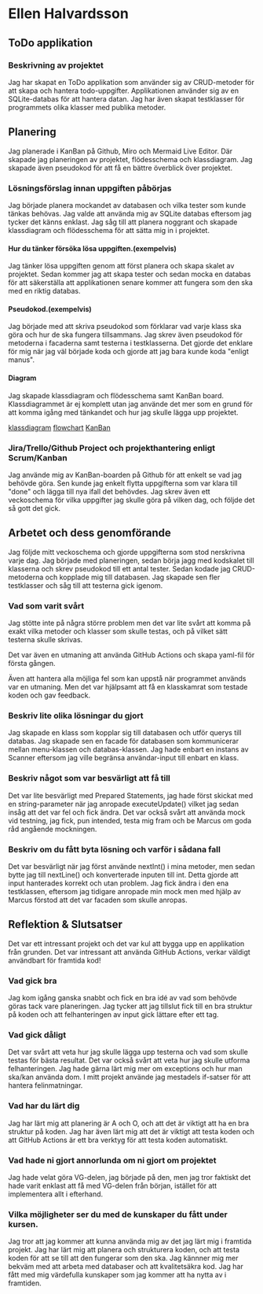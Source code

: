 # Ellen Halvardsson

## ToDo applikation

### Beskrivning av projektet
Jag har skapat en ToDo applikation som använder sig av CRUD-metoder för att skapa och hantera todo-uppgifter. Applikationen använder sig av en SQLite-databas för att hantera datan. Jag har även skapat testklasser för programmets olika klasser med publika metoder.

## Planering
Jag planerade i KanBan på Github, Miro och Mermaid Live Editor. Där skapade jag planeringen av projektet, flödesschema och klassdiagram. Jag skapade även pseudokod för att få en bättre överblick över projektet.

### Lösningsförslag innan uppgiften påbörjas
Jag började planera mockandet av databasen och vilka tester som kunde tänkas behövas. Jag valde att använda mig av SQLite databas eftersom jag tycker det känns enklast. Jag såg till att planera noggrant och skapade klassdiagram och flödesschema för att sätta mig in i projektet.

#### Hur du tänker försöka lösa uppgiften.(exempelvis)
Jag tänker lösa uppgiften genom att först planera och skapa skalet av projektet. Sedan kommer jag att skapa tester och sedan mocka en databas för att säkerställa att applikationen senare kommer att fungera som den ska med en riktig databas.

#### Pseudokod.(exempelvis)
Jag började med att skriva pseudokod som förklarar vad varje klass ska göra och hur de ska fungera tillsammans. Jag skrev även pseudokod för metoderna i facaderna samt testerna i testklasserna. Det gjorde det enklare för mig när jag väl började koda och gjorde att jag bara kunde koda "enligt manus".

#### Diagram

Jag skapade klassdiagram och flödesschema samt KanBan board. Klassdiagrammet är ej komplett utan jag använde det mer som en grund för att komma igång med tänkandet och hur jag skulle lägga upp projektet.

[klassdiagram](..%2F..%2FPictures%2FScreenshots%2Fklassdia-todo.jpg)
[flowchart](..%2F..%2FPictures%2FScreenshots%2Fflowchart-todo.jpg)
[KanBan](https://user-images.githubusercontent.com/102437613/248950240-040808c7-125a-4478-aa9f-366a13b05faf.jpg)

### Jira/Trello/Github Project och projekthantering enligt Scrum/Kanban
Jag använde mig av KanBan-boarden på Github för att enkelt se vad jag behövde göra. Sen kunde jag enkelt flytta uppgifterna som var klara till "done" och lägga till nya ifall det behövdes. Jag skrev även ett veckoschema för vilka uppgifter jag skulle göra på vilken dag, och följde det så gott det gick.

## Arbetet och dess genomförande
Jag följde mitt veckoschema och gjorde uppgifterna som stod nerskrivna varje dag. Jag började med planeringen, sedan börja jagg med kodskalet till klasserna och skrev pseudokod till ett antal tester. Sedan kodade jag CRUD-metoderna och kopplade mig till databasen. Jag skapade sen fler testklasser och såg till att testerna gick igenom.

### Vad som varit svårt
Jag stötte inte på några större problem men det var lite svårt att komma på exakt vilka metoder och klasser som skulle testas, och på vilket sätt testerna skulle skrivas. 

Det var även en utmaning att använda GitHub Actions och skapa yaml-fil för första gången. 

Även att hantera alla möjliga fel som kan uppstå när programmet används var en utmaning. Men det var hjälpsamt att få en klasskamrat som testade koden och gav feedback.

### Beskriv lite olika lösningar du gjort
Jag skapade en klass som kopplar sig till databasen och utför querys till databas. Jag skapade sen en facade för databasen som kommunicerar mellan menu-klassen och databas-klassen. Jag hade enbart en instans av Scanner eftersom jag ville begränsa användar-input till enbart en klass.

### Beskriv något som var besvärligt att få till
Det var lite besvärligt med Prepared Statements, jag hade först skickat med en string-parameter när jag anropade executeUpdate() vilket jag sedan insåg att det var fel och fick ändra.
Det var också svårt att använda mock vid testning, jag fick, pun intended, testa mig fram och be Marcus om goda råd angående mockningen.

### Beskriv om du fått byta lösning och varför i sådana fall
Det var besvärligt när jag först använde nextInt() i mina metoder, men sedan bytte jag till nextLine() och konverterade inputen till int. Detta gjorde att input hanterades korrekt och utan problem.
Jag fick ändra i den ena testklassen, eftersom jag tidigare anropade min mock men med hjälp av Marcus förstod att det var facaden som skulle anropas.

## Reflektion & Slutsatser
Det var ett intressant projekt och det var kul att bygga upp en applikation från grunden. Det var intressant att använda GitHub Actions, verkar väldigt användbart för framtida kod!

### Vad gick bra
Jag kom igång ganska snabbt och fick en bra idé av vad som behövde göras tack vare planeringen. Jag tycker att jag tillslut fick till en bra struktur på koden och att felhanteringen av input gick lättare efter ett tag.

### Vad gick dåligt
Det var svårt att veta hur jag skulle lägga upp testerna och vad som skulle testas för bästa resultat. Det var också svårt att veta hur jag skulle utforma felhanteringen. Jag hade gärna lärt mig mer om exceptions och hur man ska/kan använda dom. I mitt projekt använde jag mestadels if-satser för att hantera felinmatningar.

### Vad har du lärt dig
Jag har lärt mig att planering är A och O, och att det är viktigt att ha en bra struktur på koden. Jag har även lärt mig att det är viktigt att testa koden och att GitHub Actions är ett bra verktyg för att testa koden automatiskt.

### Vad hade ni gjort annorlunda om ni gjort om projektet
Jag hade velat göra VG-delen, jag började på den, men jag tror faktiskt det hade varit enklast att få med VG-delen från början, istället för att implementera allt i efterhand.

### Vilka möjligheter ser du med de kunskaper du fått under kursen.
Jag tror att jag kommer att kunna använda mig av det jag lärt mig i framtida projekt. Jag har lärt mig att planera och strukturera koden, och att testa koden för att se till att den fungerar som den ska. 
Jag kännner mig mer bekväm med att arbeta med databaser och att kvalitetsäkra kod. Jag har fått med mig värdefulla kunskaper som jag kommer att ha nytta av i framtiden.
